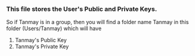### This file stores the User's Public and Private Keys. 

So if Tanmay is in a group, then you will find a folder name Tanmay in this folder (Users/Tanmay)
which will have 
1) Tanmay's Public Key
2) Tanmay's Private Key
